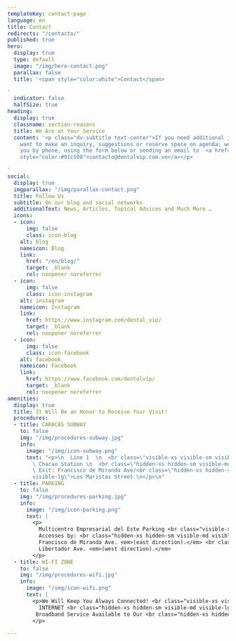 ```yaml
---
templateKey: contact-page
language: en
title: Contact
redirects: "/contacto/"
published: true
hero:
  display: true
  type: default
  image: "/img/hero-contact.png"
  parallax: false
  title: '<span style="color:white">Contact</span>

'
  indicator: false
  halfSize: true
heading:
  display: true
  classname: section-reasons
  title: We Are at Your Service
  content: '<p class="dv-subtitle text-center">If you need additional information,
    want to make an inquiry, suggestions or reserve space on agenda; we can attend
    you by phone, using the form below or sending an email to  <a href="mailto:contacto@dentalvip.com.ve"
    style="color:#91c508">contacto@dentalvip.com.ve</a></p>

'
social:
  display: true
  imgparallax: "/img/parallax-contact.png"
  title: Follow Us
  subtitle: On our blog and social networks
  additionalText: News, Articles, Topical Advices and Much More …
  icons:
  - icon:
      img: false
      class: icon-blog
    alt: blog
    nameicon: Blog
    link:
      href: "/en/blog/"
      target: _blank
      rel: noopener noreferrer
  - icon:
      img: false
      class: icon-instagram
    alt: instagram
    nameicon: Instagram
    link:
      href: https://www.instagram.com/dental_vip/
      target: _blank
      rel: noopener noreferrer
  - icon:
      img: false
      class: icon-facebook
    alt: facebook
    nameicon: Facebook
    link:
      href: https://www.facebook.com/dentalvip/
      target: _blank
      rel: noopener noreferrer
amenities:
  display: true
  title: It Will Be an Honor to Receive Your Visit!
  procedures:
  - title: CARACAS SUBWAY
    to: false
    img: "/img/procedures-subway.jpg"
    info:
      image: "/img/icon-subway.png"
      text: "<p>\n  Line 1  \n  <br class=\"visible-xs visible-sm visible-md visible-lg\">\n
        \ Chacao Station \n  <br class=\"hidden-xs hidden-sm visible-md visible-lg\">\n
        \ Exit: Francisco de Miranda Ave/<br class=\"hidden-xs hidden-sm visible-md
        visible-lg\">Los Maristas Street.\n</p>\n"
  - title: PARKING
    to: false
    img: "/img/procedures-parking.jpg"
    info:
      image: "/img/icon-parking.png"
      text: |
        <p>
          Multicentro Empresarial del Este Parking <br class="visible-xs visible-sm visible-md visible-lg">
          Accesses by: <br class="hidden-xs hidden-sm visible-md visible-lg">
          Francisco de Miranda Ave. <em>(east direction).</em> <br class="hidden-xs hidden-sm visible-md visible-lg">
          Libertador Ave. <em>(west direction).</em>
        </p>
  - title: WI-FI ZONE
    to: false
    img: "/img/procedures-wifi.jpg"
    info:
      image: "/img/icon-wifi.png"
      text: |
        <p>We Will Keep You Always Connected! <br class="visible-xs visible-sm visible-md visible-lg">
          INTERNET <br class="hidden-xs hidden-sm visible-md visible-lg">
         Broadband Service Available to Our <br class="hidden-xs hidden-sm visible-md visible-lg"> Distinguished Visitors.
        </p>

---
```

